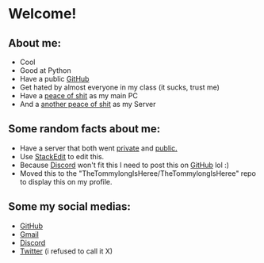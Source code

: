 # Welcome!

## About me:
- Cool
- Good at Python
- Have a public [GitHub](https://github.com/TheTommylongIsHeree)
- Get hated by almost everyone in my class (it sucks, trust me)
- Have a [peace of shit](https://support.hp.com/us-en/document/c04355112) as my main PC
- And a [another peace of shit](https://i.dell.com/sites/csdocuments/Shared-Content_data-Sheets_Documents/en/uk/dell_latitude_e6430s_spec_sheet.pdf) as my Server


## Some random facts about me:
- Have a server that both went [private](http://10.147.20.120) and [public](https://casa.new-panda-29.telebit.io)[.](https://www.youtube.com/watch?v=uHgt8giw1LY)
- Use [StackEdit](https://stackedit.io) to edit this.
- Because [Discord](https://discord.com) won't fit this I need to post this on [GitHub](https://github.com) lol :)
- Moved this to the "TheTommylongIsHeree/TheTommylongIsHeree" repo to display this on my profile.

## Some my social medias:
- [GitHub](https://github.com/TheTommylongIsHeree)
- [Gmail](mailto:nguyenlychaulong@gmail.com)
- [Discord](https://discord.com/users/881389907539533875)
- [Twitter](https://twitter.com/TheTommylong) (i refused to call it X)
